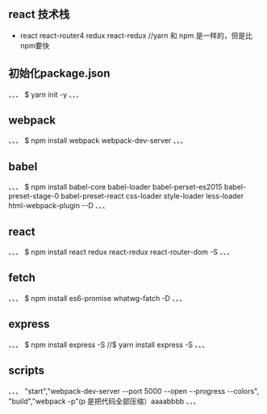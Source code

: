 ## react 技术栈
- react react-router4 redux react-redux
//yarn 和 npm  是一样的，但是比npm要快

## 初始化package.json
、、、
$ yarn init -y
、、、


## webpack
、、、
$ npm install webpack webpack-dev-server
、、、

## babel
、、、
$ npm install babel-core babel-loader babel-perset-es2015 babel-preset-stage-0 babel-preset-react css-loader style-loader less-loader html-webpack-plugin --D
、、、

## react
、、、
$ npm install react redux react-redux react-router-dom -S
、、、

## fetch
、、、
$ npm install es6-promise whatwg-fatch  -D
、、、

## express
、、、
$ npm install express -S
//$ yarn install express -S
、、、

## scripts
、、、
"start","webpack-dev-server --port 5000 --open --progress --colors",
"build","webpack -p"(p 是把代码全部压缩）aaaabbbb
、、、
